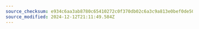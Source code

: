```yaml
---
source_checksum: e934c6aa3ab8780c65410272c0f370db02c6a3c9a813e0bef0de50516afcb99f
source_modified: 2024-12-12T21:11:49.584Z
---
```


